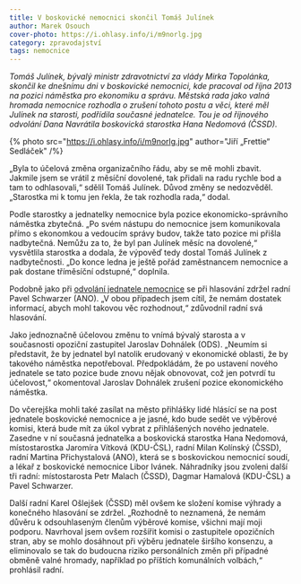 ```yaml
---
title: V boskovické nemocnici skončil Tomáš Julínek
author: Marek Osouch
cover-photo: https://i.ohlasy.info/i/m9norlg.jpg
category: zpravodajství
tags: nemocnice
---
```


*Tomáš Julínek, bývalý ministr zdravotnictví za vlády Mirka Topolánka, skončil ke dnešnímu dni v boskovické nemocnici, kde pracoval od října 2013 na pozici náměstka pro ekonomiku a správu. Městská rada jako valná hromada nemocnice rozhodla o zrušení tohoto postu a věci, které měl Julínek na starosti, podřídila současné jednatelce. Tou je od říjnového odvolání Dana Navrátila boskovická starostka Hana Nedomová (ČSSD).*

{% photo src="https://i.ohlasy.info/i/m9norlg.jpg" author="Jiří „Frettie“ Sedláček" /%}

„Byla to účelová změna organizačního řádu, aby se mě mohli zbavit. Jakmile jsem se vrátil z měsíční dovolené, tak přidali na radu rychle bod a tam to odhlasovali,“ sdělil Tomáš Julínek. Důvod změny se nedozvěděl. „Starostka mi k tomu jen řekla, že tak rozhodla rada,“ dodal.

Podle starostky a jednatelky nemocnice byla pozice ekonomicko-správního náměstka zbytečná. „Po svém nástupu do nemocnice jsem komunikovala přímo s ekonomkou a vedoucím správy budov, takže tato pozice mi přišla nadbytečná. Nemůžu za to, že byl pan Julínek měsíc na dovolené,“ vysvětlila starostka a dodala, že výpověď tedy dostal Tomáš Julínek z nadbytečnosti. „Do konce ledna je ještě pořád zaměstnancem nemocnice a pak dostane tříměsíční odstupné,“ doplnila. 

Podobně jako při [odvolání jednatele nemocnice](/clanky/2015/10/navratil-odvolan.html) se při hlasování zdržel radní Pavel Schwarzer (ANO). „V obou případech jsem cítil, že nemám dostatek informací, abych mohl takovou věc rozhodnout,“ zdůvodnil radní svá hlasování.

Jako jednoznačně účelovou změnu to vnímá bývalý starosta a v současnosti opoziční zastupitel Jaroslav Dohnálek (ODS). „Neumím si představit, že by jednatel byl natolik erudovaný v ekonomické oblasti, že by takového náměstka nepotřeboval. Předpokládám, že po ustavení nového jednatele se tato pozice bude znovu nějak obnovovat, což jen potvrdí tu účelovost,“ okomentoval Jaroslav Dohnálek zrušení pozice ekonomického náměstka.

Do včerejška mohli také zasílat na město přihlášky lidé hlásící se na post jednatele boskovické nemocnice a je jasné, kdo bude sedět ve výběrové komisi, která bude mít za úkol vybrat z přihlášených nového jednatele. Zasedne v ní současná jednatelka a boskovická starostka Hana Nedomová, místostarostka Jaromíra Vítková (KDU-ČSL), radní Milan Kolínský (ČSSD), radní Martina Přichystalová (ANO), která se s boskovickou nemocnicí soudí, a lékař z boskovické nemocnice Libor Ivánek. Náhradníky jsou zvoleni další tři radní: místostarosta Petr Malach (ČSSD), Dagmar Hamalová (KDU-ČSL) a Pavel Schwarzer.

Další radní Karel Ošlejšek (ČSSD) měl ovšem ke složení komise výhrady a konečného hlasování se zdržel. „Rozhodně to neznamená, že nemám důvěru k odsouhlaseným členům výběrové komise, všichni mají moji podporu. Navrhoval jsem ovšem rozšířit komisi o zastupitele opozičních stran, aby se mohlo dosáhnout při výběru jednatele širšího konsenzu, a eliminovalo se tak do budoucna riziko personálních změn při případné obměně valné hromady, například po příštích komunálních volbách,“ prohlásil radní. 
